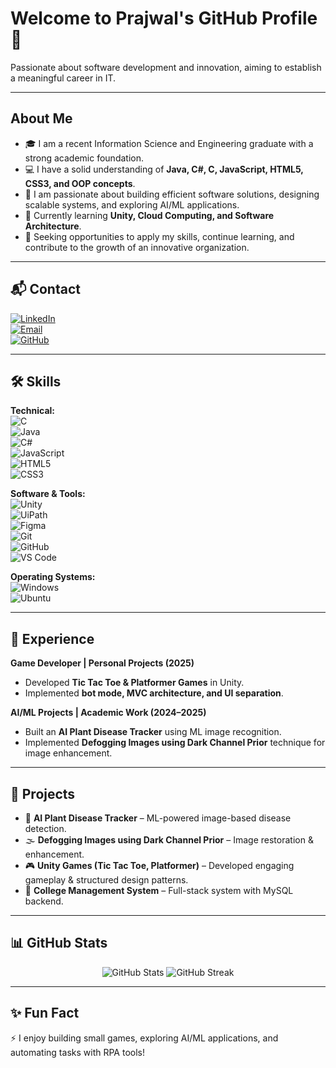 # Welcome to Prajwal's GitHub Profile 👋  

Passionate about software development and innovation, aiming to establish a meaningful career in IT.  

---

## About Me  
- 🎓 I am a recent Information Science and Engineering graduate with a strong academic foundation.  
- 💻 I have a solid understanding of **Java, C#, C, JavaScript, HTML5, CSS3, and OOP concepts**.  
- 🔬 I am passionate about building efficient software solutions, designing scalable systems, and exploring AI/ML applications.  
- 🌱 Currently learning **Unity, Cloud Computing, and Software Architecture**.  
- 🚀 Seeking opportunities to apply my skills, continue learning, and contribute to the growth of an innovative organization.  

---

## 📬 Contact  

[![LinkedIn](https://img.shields.io/badge/LinkedIn-PrajwalGowda-blue?style=for-the-badge&logo=linkedin)](https://www.linkedin.com/in/prajwalgowdahg/)  
[![Email](https://img.shields.io/badge/Email-prajwalgowdagowda65%40gmail.com-red?style=for-the-badge&logo=gmail)](mailto:prajwalgowdagowda65@gmail.com)  
[![GitHub](https://img.shields.io/badge/GitHub-Prajwal--Gowda-black?style=for-the-badge&logo=github)](https://github.com/Prajwalgowda8660)  

---

## 🛠 Skills  

**Technical:**  
![C](https://img.shields.io/badge/C-%2300599C.svg?style=for-the-badge&logo=c&logoColor=white)  
![Java](https://img.shields.io/badge/Java-ED8B00?style=for-the-badge&logo=java&logoColor=white)  
![C#](https://img.shields.io/badge/C%23-239120?style=for-the-badge&logo=c-sharp&logoColor=white)  
![JavaScript](https://img.shields.io/badge/JavaScript-%23323330.svg?style=for-the-badge&logo=javascript&logoColor=%23F7DF1E)  
![HTML5](https://img.shields.io/badge/html5-%23E34F26.svg?style=for-the-badge&logo=html5&logoColor=white)  
![CSS3](https://img.shields.io/badge/css3-%231572B6.svg?style=for-the-badge&logo=css3&logoColor=white)  

**Software & Tools:**  
![Unity](https://img.shields.io/badge/Unity-100000?style=for-the-badge&logo=unity&logoColor=white)  
![UiPath](https://img.shields.io/badge/UiPath-FF6F00?style=for-the-badge&logo=uipath&logoColor=white)  
![Figma](https://img.shields.io/badge/Figma-%23039BE5.svg?style=for-the-badge&logo=figma&logoColor=white)  
![Git](https://img.shields.io/badge/Git-F05032?style=for-the-badge&logo=git&logoColor=white)  
![GitHub](https://img.shields.io/badge/GitHub-121011?style=for-the-badge&logo=github&logoColor=white)  
![VS Code](https://img.shields.io/badge/VSCode-0078D4?style=for-the-badge&logo=visualstudiocode&logoColor=white)  

**Operating Systems:**  
![Windows](https://img.shields.io/badge/Windows-0078D6?style=for-the-badge&logo=windows&logoColor=white)  
![Ubuntu](https://img.shields.io/badge/Ubuntu-E95420?style=for-the-badge&logo=ubuntu&logoColor=white)  

---

## 💼 Experience  

**Game Developer | Personal Projects (2025)**  
- Developed **Tic Tac Toe & Platformer Games** in Unity.  
- Implemented **bot mode, MVC architecture, and UI separation**.  

**AI/ML Projects | Academic Work (2024–2025)**  
- Built an **AI Plant Disease Tracker** using ML image recognition.  
- Implemented **Defogging Images using Dark Channel Prior** technique for image enhancement.  

---

## 🎯 Projects  

- 🌱 **AI Plant Disease Tracker** – ML-powered image-based disease detection.  
- 🌫️ **Defogging Images using Dark Channel Prior** – Image restoration & enhancement.  
- 🎮 **Unity Games (Tic Tac Toe, Platformer)** – Developed engaging gameplay & structured design patterns.  
- 🏫 **College Management System** – Full-stack system with MySQL backend.  

---

## 📊 GitHub Stats  

<p align="center">
  <img src="https://github-readme-stats-sigma-five.vercel.app/api?username=prajwalgowda8660&show_icons=true&theme=radical" alt="GitHub Stats" />
  <img src="https://streak-stats.demolab.com?user=prajwalgowda8660&theme=radical&hide_border=false" alt="GitHub Streak" />
</p>  

---

## ✨ Fun Fact  
⚡ I enjoy building small games, exploring AI/ML applications, and automating tasks with RPA tools!  
